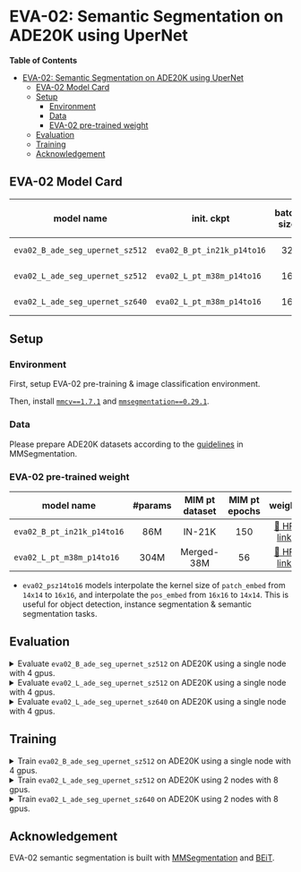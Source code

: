# EVA-02: Semantic Segmentation on ADE20K using UperNet

**Table of Contents**

- [EVA-02: Semantic Segmentation on ADE20K using UperNet](#eva-02-semantic-segmentation-on-ade20k-using-upernet)
  - [EVA-02 Model Card](#eva-02-model-card)
  - [Setup](#setup)
    - [Environment](#environment)
    - [Data](#data)
    - [EVA-02 pre-trained weight](#eva-02-pre-trained-weight)
  - [Evaluation](#evaluation)
  - [Training](#training)
  - [Acknowledgement](#acknowledgement)



## EVA-02 Model Card

<div align="center">

| model name | init. ckpt | batch size | iter | crop size | seg head dim | mIoU (ss) | mIoU (ms) | config | logs | weight |
| --- | --- | :---: | :---: | :---: | :---: | :---: | :---: | :---: | :---: | :---: | 
| ``eva02_B_ade_seg_upernet_sz512`` | ``eva02_B_pt_in21k_p14to16`` | 32 | 60k | ``512x512`` | 768 | 55.3 | - | [link](configs/eva02/upernet/upernet_eva02_base_12_512_slide_60k.py) | [link](https://gist.github.com/Yuxin-CV/d04f73b300c798ba3882e9f6c04be224#file-eva02_b_ade_seg_upernet_sz512) | [🤗 HF link](https://huggingface.co/Yuxin-CV/EVA-02/blob/main/eva02/seg/eva02_B_ade_seg_upernet_sz512.pth) |
| ``eva02_L_ade_seg_upernet_sz512`` | ``eva02_L_pt_m38m_p14to16``  | 16 | 80k | ``512x512`` | 1024 | 59.8 | 60.4 | [link](configs/eva02/upernet/upernet_eva02_large_24_512_slide_80k.py) | [link](https://gist.github.com/Yuxin-CV/d04f73b300c798ba3882e9f6c04be224#file-eva02_l_ade_seg_upernet_sz512) | [🤗 HF link](https://huggingface.co/Yuxin-CV/EVA-02/blob/main/eva02/seg/eva02_L_ade_seg_upernet_sz512.pth) |
| ``eva02_L_ade_seg_upernet_sz640`` | ``eva02_L_pt_m38m_p14to16``  | 16 | 80k | ``640x640`` | 1536 | 60.1 | - | [link](configs/eva02/upernet/upernetpro_eva02_large_24_640_slide_80k.py) | [link](https://gist.github.com/Yuxin-CV/d04f73b300c798ba3882e9f6c04be224#file-eva02_l_ade_seg_upernet_sz640) | [🤗 HF link](https://huggingface.co/Yuxin-CV/EVA-02/blob/main/eva02/seg/eva02_L_ade_seg_upernet_sz640.pth) |
</div>





## Setup

### Environment

First, setup EVA-02 pre-training & image classification environment.

Then, install [``mmcv==1.7.1``](https://github.com/open-mmlab/mmcv) and [``mmsegmentation==0.29.1``](https://github.com/open-mmlab/mmsegmentation).


### Data 

Please prepare ADE20K datasets according to the [guidelines](https://github.com/open-mmlab/mmsegmentation/blob/master/docs/en/dataset_prepare.md#ade20k) in MMSegmentation.



### EVA-02 pre-trained weight

<div align="center">

| model name | #params | MIM pt dataset | MIM pt epochs | weight |
|------------|:-------:|:--------------:|:-------------:|:------:|
| `eva02_B_pt_in21k_p14to16` | 86M | IN-21K | 150 | [🤗 HF link](https://huggingface.co/Yuxin-CV/EVA-02/blob/main/eva02/pt/eva02_B_pt_in21k_p14to16.pt) |
| `eva02_L_pt_m38m_p14to16` | 304M | Merged-38M | 56 | [🤗 HF link](https://huggingface.co/Yuxin-CV/EVA-02/blob/main/eva02/pt/eva02_L_pt_m38m_p14to16.pt) |

</div>

- `eva02_psz14to16` models interpolate the kernel size of `patch_embed` from `14x14` to `16x16`, and interpolate the `pos_embed` from `16x16` to `14x14`. This is useful for object detection, instance segmentation & semantic segmentation tasks.





## Evaluation


<details>

<summary>Evaluate <code>eva02_B_ade_seg_upernet_sz512</code> on ADE20K using a single node with 4 gpus.</summary>


```bash
SEG_CONFIG=configs/eva02/upernet/upernet_eva02_base_12_512_slide_60k.py
EVAL_CKPT=/path/to/eva02_B_ade_seg_upernet_sz512.pth

python -m torch.distributed.launch --nproc_per_node=4 --nnodes=${WORLD_SIZE} --node_rank=${RANK} --master_addr=${MASTER_ADDR} --master_port=11235 \
--use_env test.py --launcher pytorch \
    ${SEG_CONFIG} \
    ${EVAL_CKPT} \
    --eval mIoU


# expected results
Summary:
+-------+-------+-------+
|  aAcc |  mIoU |  mAcc |
+-------+-------+-------+
| 85.41 | 55.25 | 66.81 |
+-------+-------+-------+

```

</details>





<details>
<summary>Evaluate <code>eva02_L_ade_seg_upernet_sz512</code> on ADE20K using a single node with 4 gpus.</summary>

- single-scale evaluation 
```bash
SEG_CONFIG=configs/eva02/upernet/upernet_eva02_large_24_512_slide_80k.py
EVAL_CKPT=/path/to/eva02_L_ade_seg_upernet_sz512.pth

python -m torch.distributed.launch --nproc_per_node=4 --nnodes=${WORLD_SIZE} --node_rank=${RANK} --master_addr=${MASTER_ADDR} --master_port=11235 \
--use_env test.py --launcher pytorch \
    ${SEG_CONFIG} \
    ${EVAL_CKPT} \
    --eval mIoU


# expected results
Summary:
+-------+-------+-------+
|  aAcc |  mIoU |  mAcc |
+-------+-------+-------+
| 86.67 | 59.77 | 72.05 |
+-------+-------+-------+

```

- multi-scale evaluation 
```bash
SEG_CONFIG=configs/eva02/upernet/upernet_eva02_large_24_512_slide_ms_eval.py
EVAL_CKPT=/path/to/eva02_L_ade_seg_upernet_sz512.pth

python -m torch.distributed.launch --nproc_per_node=4 --nnodes=${WORLD_SIZE} --node_rank=${RANK} --master_addr=${MASTER_ADDR} --master_port=11235 \
--use_env test.py --launcher pytorch \
    ${SEG_CONFIG} \
    ${EVAL_CKPT} \
    --eval mIoU


# expected results
Summary:                                                                                                                                                                             
+-------+-------+-------+                
|  aAcc |  mIoU |  mAcc |                                                                                                                 
+-------+-------+-------+       
| 86.98 | 60.42 | 72.54 |                                                                                                                 
+-------+-------+-------+  

```

</details>






<details>

<summary>Evaluate <code>eva02_L_ade_seg_upernet_sz640</code> on ADE20K using a single node with 4 gpus.</summary>


```bash
SEG_CONFIG=configs/eva02/upernet/upernetpro_eva02_large_24_640_slide_80k.py
EVAL_CKPT=/path/to/eva02_L_ade_seg_upernet_sz640.pth

python -m torch.distributed.launch --nproc_per_node=4 --nnodes=${WORLD_SIZE} --node_rank=${RANK} --master_addr=${MASTER_ADDR} --master_port=11235 \
--use_env test.py --launcher pytorch \
    ${SEG_CONFIG} \
    ${EVAL_CKPT} \
    --eval mIoU


# expected results
Summary:
+-------+-------+-------+
|  aAcc |  mIoU |  mAcc |
+-------+-------+-------+
| 86.83 | 60.05 | 72.17 |
+-------+-------+-------+

```

</details>






## Training



<details>

<summary>Train <code>eva02_B_ade_seg_upernet_sz512</code> on ADE20K using a single node with 4 gpus.</summary>


```bash
SEG_CONFIG=configs/eva02/upernet/upernet_eva02_base_12_512_slide_60k.py
PRETRAIN_CKPT=/path/to/eva02_B_pt_in21k_p14to16.pt

python -m torch.distributed.launch --nproc_per_node=4 --nnodes=${WORLD_SIZE} --node_rank=${RANK} --master_addr=${MASTER_ADDR} --master_port=11235 \
--use_env train.py --launcher pytorch \
    ${SEG_CONFIG} \
    --seed 0 --deterministic \
    --options model.backbone.pretrained=${PRETRAIN_CKPT}

```

</details>





<details>

<summary>Train <code>eva02_L_ade_seg_upernet_sz512</code> on ADE20K using 2 nodes with 8 gpus.</summary>


```bash
SEG_CONFIG=configs/eva02/upernet/upernet_eva02_large_24_512_slide_80k.py
PRETRAIN_CKPT=/path/to/eva02_L_pt_m38m_p14to16.pt

python -m torch.distributed.launch --nproc_per_node=8 --nnodes=${WORLD_SIZE} --node_rank=${RANK} --master_addr=${MASTER_ADDR} --master_port=11235 \
--use_env train.py --launcher pytorch \
    ${SEG_CONFIG} \
    --seed 0 --deterministic \
    --options model.backbone.pretrained=${PRETRAIN_CKPT}

```

</details>






<details>

<summary>Train <code>eva02_L_ade_seg_upernet_sz640</code> on ADE20K using 2 nodes with 8 gpus.</summary>


```bash
SEG_CONFIG=configs/eva02/upernet/upernetpro_eva02_large_24_640_slide_80k.py
PRETRAIN_CKPT=/path/to/eva02_L_pt_m38m_p14to16.pt

python -m torch.distributed.launch --nproc_per_node8 --nnodes=${WORLD_SIZE} --node_rank=${RANK} --master_addr=${MASTER_ADDR} --master_port=11235 \
--use_env train.py --launcher pytorch \
    ${SEG_CONFIG} \
    --seed 0 --deterministic \
    --options model.backbone.pretrained=${PRETRAIN_CKPT}

```

</details>



## Acknowledgement
EVA-02 semantic segmentation is built with [MMSegmentation](https://github.com/open-mmlab/mmsegmentation/tree/v0.20.2) and [BEiT](https://github.com/microsoft/unilm/tree/master/beit/semantic_segmentation).